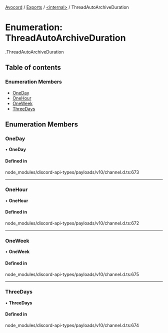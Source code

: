 [Avocord](../README.md) / [Exports](../modules.md) / [<internal\>](../modules/internal_.md) / ThreadAutoArchiveDuration

# Enumeration: ThreadAutoArchiveDuration

[<internal>](../modules/internal_.md).ThreadAutoArchiveDuration

## Table of contents

### Enumeration Members

- [OneDay](internal_.ThreadAutoArchiveDuration.md#oneday)
- [OneHour](internal_.ThreadAutoArchiveDuration.md#onehour)
- [OneWeek](internal_.ThreadAutoArchiveDuration.md#oneweek)
- [ThreeDays](internal_.ThreadAutoArchiveDuration.md#threedays)

## Enumeration Members

### OneDay

• **OneDay**

#### Defined in

node_modules/discord-api-types/payloads/v10/channel.d.ts:673

___

### OneHour

• **OneHour**

#### Defined in

node_modules/discord-api-types/payloads/v10/channel.d.ts:672

___

### OneWeek

• **OneWeek**

#### Defined in

node_modules/discord-api-types/payloads/v10/channel.d.ts:675

___

### ThreeDays

• **ThreeDays**

#### Defined in

node_modules/discord-api-types/payloads/v10/channel.d.ts:674

